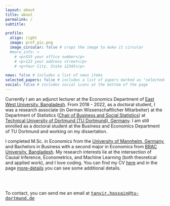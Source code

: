 ```yaml
---
layout: about
title: about
permalink: /
subtitle:

profile:
  align: right
  image: prof_pic.png
  image_circular: false # crops the image to make it circular
  #more_info: >
    # <p>555 your office number</p>
    # <p>123 your address street</p>
    # <p>Your City, State 12345</p>

news: false # includes a list of news items
selected_papers: false # includes a list of papers marked as "selected={true}"
social: false # includes social icons at the bottom of the page
---
```


Currently I am an adjunct lecturer at the Economics Department of <a href="https://www.ewubd.edu/" target="_blank">East West University, Bangladesh</a>. From 2018 - 2022, as a doctoral student, I was a research associate (in German Wissenschaftlicher Mitarbeiter) at the Department of Statistics (<a href="https://lwus.statistik.tu-dortmund.de/en/chair/alumni/" target="_blank">Chair of Business and Social Statistics</a>) at <a href="https://www.tu-dortmund.de/en/" target="_blank">Technical University of Dortmund (TU Dortmund), Germany</a>. I am still enrolled as a doctoral student at the Business and Economics Department of TU Dortmund and working on my dissertation. 

I completed M.Sc. in Economics from the <a href="https://www.uni-mannheim.de/en/" target="_blank">University of Mannheim, Germany</a>, and Bachelors in Business with a second major in Economics from <a href="https://www.bracu.ac.bd/" target="_blank">BRAC University, Bangladesh</a>. My research interests lie at the intersection of Causal Inference, Econometrics, and Machine Learning (both theoretical and applied work), and I love coding.
You can find my CV [here](/assets/pdf/CV_STHossain.pdf) and in the page [more-details](/_pages/more-details.md) you can see some additional details.

<br>
<br>

<i class="fas fa-envelope"></i> To contact, you can send me an email at <tt>tanvir.hossain@tu-dortmund.de</tt>
